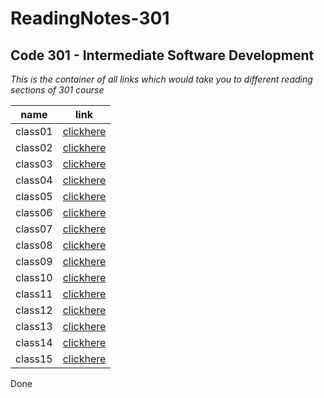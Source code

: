 # ReadingNotes-301

## Code 301 - Intermediate Software Development

*This is the container of all links which would take you to different reading sections of 301 course*

| name   |      link      |
|----------|:-------------:|
| class01 |  [clickhere](https://khaledbassam424.github.io/ReadingNotes-301/class01) |
| class02 |  [clickhere](https://khaledbassam424.github.io/ReadingNotes-301/class02) |
| class03 |  [clickhere](https://khaledbassam424.github.io/ReadingNotes-301/class03) |
| class04 |  [clickhere](https://khaledbassam424.github.io/ReadingNotes-301/class04) |
| class05 |  [clickhere]() |
| class06 |  [clickhere]() |
| class07 |  [clickhere]() |
| class08 |  [clickhere]() |
| class09 |  [clickhere]() |
| class10 |  [clickhere]() |
| class11 |  [clickhere]() |
| class12 |  [clickhere]() |
| class13 |  [clickhere]() |
| class14 |  [clickhere]() |
| class15 |  [clickhere]() |

Done